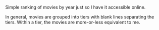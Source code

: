 Simple ranking of movies by year just so I have it accessible online.

In general, movies are grouped into tiers with blank lines separating the tiers. Within a tier, the movies are more-or-less equivalent to me.
